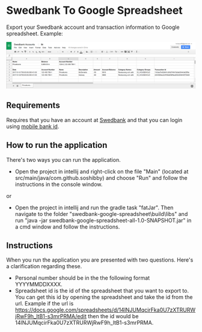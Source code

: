 # Swedbank To Google Spreadsheet
Export your Swedbank account and transaction information to Google spreadsheet. Example:

![Example spreadsheet](https://raw.githubusercontent.com/SoShibby/swedbank-google-spreadsheet/master/pictures/example-output.png)

## Requirements
Requires that you have an account at [Swedbank](https://www.swedbank.se) and that you can login using [mobile bank id](https://www.swedbank.se/privat/digitala-tjanster/mobilt-bankid/index.htm).

## How to run the application
There's two ways you can run the application.
- Open the project in intellij and right-click on the file "Main" (located at src/main/java/com.github.soshibby) and choose "Run" and follow the instructions in the console window.

or 

- Open the project in intellij and run the gradle task "fatJar". Then navigate to the folder "swedbank-google-spreadsheet\build\libs"
and run "java -jar swedbank-google-spreadsheet-all-1.0-SNAPSHOT.jar" in a cmd window and follow the instructions.

## Instructions
When you run the application you are presented with two questions. Here's a clarification regarding these.

- Personal number should be in the the following format YYYYMMDDXXXX.
- Spreadsheet id is the id of the spreadsheet that you want to export to. You can get this id by opening the spreadsheet and take the id from the url. Example if the url is https://docs.google.com/spreadsheets/d/14lNJUMqcirFka0U7zXTRURWjRwF9h_ltB1-s3mrPRMA/edit then the id would be 14lNJUMqcirFka0U7zXTRURWjRwF9h_ltB1-s3mrPRMA.

